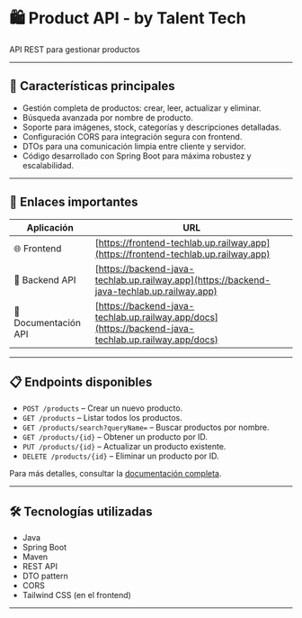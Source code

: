 # 🛍️ Product API - by Talent Tech

API REST para gestionar productos

---

## 🚀 Características principales

- Gestión completa de productos: crear, leer, actualizar y eliminar.
- Búsqueda avanzada por nombre de producto.
- Soporte para imágenes, stock, categorías y descripciones detalladas.
- Configuración CORS para integración segura con frontend.
- DTOs para una comunicación limpia entre cliente y servidor.
- Código desarrollado con Spring Boot para máxima robustez y escalabilidad.

---

## 🔗 Enlaces importantes

| Aplicación           | URL                                                                                                  |
|----------------------|------------------------------------------------------------------------------------------------------|
| 🌐 Frontend          | [https://frontend-techlab.up.railway.app](https://frontend-techlab.up.railway.app)                   |
| 🔧 Backend API       | [https://backend-java-techlab.up.railway.app](https://backend-java-techlab.up.railway.app)           |
| 📄 Documentación API | [https://backend-java-techlab.up.railway.app/docs](https://backend-java-techlab.up.railway.app/docs) |

---

## 📋 Endpoints disponibles

- `POST /products` – Crear un nuevo producto.
- `GET /products` – Listar todos los productos.
- `GET /products/search?queryName=` – Buscar productos por nombre.
- `GET /products/{id}` – Obtener un producto por ID.
- `PUT /products/{id}` – Actualizar un producto existente.
- `DELETE /products/{id}` – Eliminar un producto por ID.

Para más detalles, consultar
la [documentación completa](https://backend-java-techlab.up.railway.app/docs).

---

## 🛠️ Tecnologías utilizadas

- Java
- Spring Boot
- Maven
- REST API
- DTO pattern
- CORS
- Tailwind CSS (en el frontend)

---
